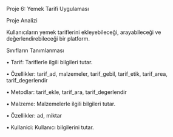 Proje 6: Yemek Tarifi Uygulaması

Proje Analizi

Kullanıcıların yemek tariflerini ekleyebileceği, arayabileceği ve değerlendirebileceği bir platform.


Sınıfların Tanımlanması

• Tarif: Tariflerle ilgili bilgileri tutar.


• Özellikler: tarif_ad, malzemeler, tarif_gebil, tarif_etik, tarif_area, tarif_degerlendir

• Metodlar: tarif_ekle, tarif_ara, tarif_degerlendir

• Malzeme: Malzemelerle ilgili bilgileri tutar.

• Özellikler: ad, miktar

• Kullanici: Kullanıcı bilgilerini tutar.
